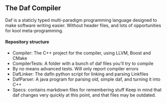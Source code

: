 ## The Daf Compiler
Daf is a staticly typed multi-paradigm programming language designed to make software writing easier. Without header files, and lots of opportunities for kool meta-programming.

#### Repository structure
 - Compiler: The C++ project for the compiler, using LLVM, Boost and CMake
 - CompilerTests: A folder with a bunch of daf files you'll try to compile
  - By no means advanced tests. Will only report compiler errors
 - DafLinker: The dafln python script for linking and parsing Linkfiles
 - DafParser: A java program for parsing old, simple daf, and turning it into C++
 - Specs: contains markdown files for remembering stuff
Keep in mind that daf changes very quickly at this point, and that files may be outdated.
